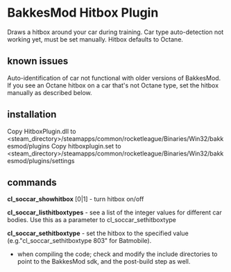 # BakkesMod Hitbox Plugin
Draws a hitbox around your car during training.   Car type auto-detection not working yet, must be set manually. Hitbox defaults to Octane.

## known issues

Auto-identification of car not functional with older versions of BakkesMod.  If you see an Octane hitbox on a car that's not Octane type, set the hitbox manually as described below.

## installation

Copy HitboxPlugin.dll to <steam_directory>/steamapps/common/rocketleague/Binaries/Win32/bakkesmod/plugins
Copy hitboxplugin.set to <steam_directory>/steamapps/common/rocketleague/Binaries/Win32/bakkesmod/plugins/settings

## commands

**cl_soccar_showhitbox** [0|1] - turn hitbox on/off

**cl_soccar_listhitboxtypes** - see a list of the integer values for different car bodies.  Use this as a parameter to cl_soccar_sethitboxtype

**cl_soccar_sethitboxtype** <int> - set the hitbox to the specified value (e.g."cl_soccar_sethitboxtype 803" for Batmobile).

- when compiling the code; check and modify the include directories to point to the BakkesMod sdk, and the post-build step as well.

